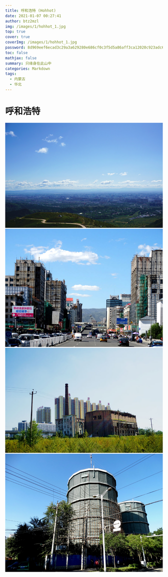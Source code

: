 ```yaml
---
title: 呼和浩特 (Hohhot)
date: 2021-01-07 00:27:41
author: btz2mzl
img: /images/1/hohhot_1.jpg
top: true
cover: true
coverImg: /images/1/hohhot_1.jpg
password: 8d969eef6ecad3c29a3a629280e686cf0c3f5d5a86aff3ca12020c923adc6c92
toc: false
mathjax: false
summary: 只缘身在此山中
categories: Markdown
tags:
  - 内蒙古
  - 华北
---
```

# 呼和浩特
![走遍城中的大街小巷，却很少从远处眺望它全貌](/images/1/hohhot_1.jpg)
![总会回想起那段无数次走过新城南街的单纯时光](/images/1/hohhot_2.jpg)
![焦化厂，这是属于呼和浩特的工业印迹](/images/1/hohhot_3.jpg)
![对“大绿罐”的恐惧深深笼罩了过去的时光，但与它一同消失的过去带来了更深的怅然](/images/1/hohhot_4.jpg)